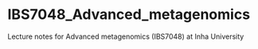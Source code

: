 # IBS7048_Advanced_metagenomics
Lecture notes for Advanced metagenomics (IBS7048) at Inha University
